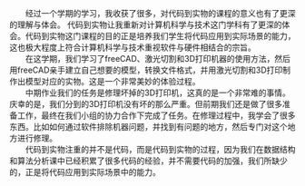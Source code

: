 &emsp;&emsp;经过一个学期的学习，我收获了很多，对代码到实物的课程的意义也有了更深的理解与体会。 代码到实物让我重新对计算机科学与技术这门学科有了更深的体会。代码到实物这门课程的目的正是培养我们学生将代码应用到实际场景的能力，这也极大程度上符合计算机科学与技术重视软件与硬件相结合的宗旨。  
&emsp;&emsp;在这学期，我们学习了freeCAD、激光切割和3D打印机器的使用方法，然后用freeCAD亲手建立自己想要的模型，转换文件格式，并用激光切割和3D打印制作出模型对应的实物。这是一个非常美妙的体验过程。  
&emsp;&emsp;中期作业我们的任务是修理坏掉的3D打印机，这真的是一个非常难的事情。庆幸的是，我们分到的3D打印机没有坏的那么严重。但前期我们还是做了很多准备工作，最终在我们小组的协力合作下完成了任务。在修理过程中，我学会了很多东西。比如如何通过软件排除机器问题，并找到有问题的地方，然后专门对这个地方进行修理。  
&emsp;&emsp;代码到实物注重的并不是代码，而是代码到实物的过程，因为我们在数据结构和算法分析课中已经积累了很多代码的经验，并不需要代码的加强，我们所缺少的，正是将代码应用到实际场景中的能力。
